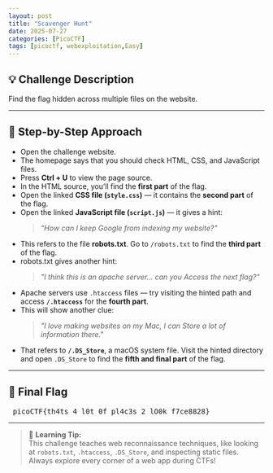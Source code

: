 ```yaml
---
layout: post
title: "Scavenger Hunt"
date: 2025-07-27
categories: [PicoCTF]
tags: [picoctf, webexploitation,Easy]
---
```


## 💡 Challenge Description  
Find the flag hidden across multiple files on the website.

---

## 🧭 Step-by-Step Approach  

- Open the challenge website.  
- The homepage says that you should check HTML, CSS, and JavaScript files.  
- Press **Ctrl + U** to view the page source.  
- In the HTML source, you’ll find the **first part** of the flag.  
- Open the linked **CSS file (`style.css`)** — it contains the **second part** of the flag.  
- Open the linked **JavaScript file (`script.js`)** — it gives a hint:  
  > *"How can I keep Google from indexing my website?"*  
- This refers to the file **robots.txt**. Go to `/robots.txt` to find the **third part** of the flag.  
- robots.txt gives another hint:  
  > *"I think this is an apache server... can you Access the next flag?"*  
- Apache servers use `.htaccess` files — try visiting the hinted path and access **`/.htaccess`** for the **fourth part**.  
- This will show another clue:  
  > *"I love making websites on my Mac, I can Store a lot of information there."*  
- That refers to **`/.DS_Store`**, a macOS system file. Visit the hinted directory and open `.DS_Store` to find the **fifth and final part** of the flag.

---

## 🎯 Final Flag 
<pre> picoCTF{th4ts_4_l0t_0f_pl4c3s_2_lO0k_f7ce8828} </pre> 


---

> 🧠 **Learning Tip:**  
> This challenge teaches web reconnaissance techniques, like looking at `robots.txt`, `.htaccess`, `.DS_Store`, and inspecting static files. Always explore every corner of a web app during CTFs!

